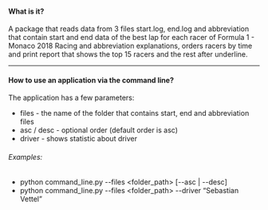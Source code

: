 #### What is it?

A package that reads data from 3 files start.log, end.log and abbreviation that contain start and end data of the best
lap for each racer of Formula 1 - Monaco 2018 Racing and abbreviation explanations, orders racers by time and print
report that shows the top 15 racers and the rest after underline.
____
#### How to use an application via the command line?

The application has a few parameters:
- files - the name of the folder that contains start, end and abbreviation files 
- asc / desc - optional order (default order is asc)
- driver - shows statistic about driver

###### Examples:
- python command_line.py --files <folder_path> [--asc | --desc]
- python command_line.py --files <folder_path> --driver “Sebastian Vettel”
